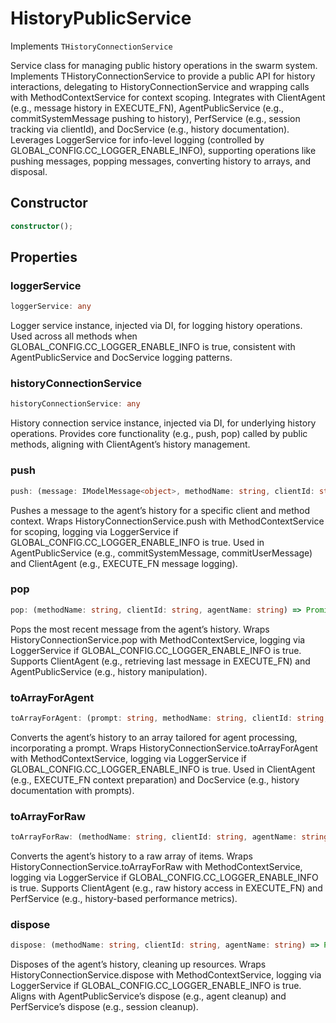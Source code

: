 # HistoryPublicService

Implements `THistoryConnectionService`

Service class for managing public history operations in the swarm system.
Implements THistoryConnectionService to provide a public API for history interactions, delegating to HistoryConnectionService and wrapping calls with MethodContextService for context scoping.
Integrates with ClientAgent (e.g., message history in EXECUTE_FN), AgentPublicService (e.g., commitSystemMessage pushing to history), PerfService (e.g., session tracking via clientId), and DocService (e.g., history documentation).
Leverages LoggerService for info-level logging (controlled by GLOBAL_CONFIG.CC_LOGGER_ENABLE_INFO), supporting operations like pushing messages, popping messages, converting history to arrays, and disposal.

## Constructor

```ts
constructor();
```

## Properties

### loggerService

```ts
loggerService: any
```

Logger service instance, injected via DI, for logging history operations.
Used across all methods when GLOBAL_CONFIG.CC_LOGGER_ENABLE_INFO is true, consistent with AgentPublicService and DocService logging patterns.

### historyConnectionService

```ts
historyConnectionService: any
```

History connection service instance, injected via DI, for underlying history operations.
Provides core functionality (e.g., push, pop) called by public methods, aligning with ClientAgent’s history management.

### push

```ts
push: (message: IModelMessage<object>, methodName: string, clientId: string, agentName: string) => Promise<void>
```

Pushes a message to the agent’s history for a specific client and method context.
Wraps HistoryConnectionService.push with MethodContextService for scoping, logging via LoggerService if GLOBAL_CONFIG.CC_LOGGER_ENABLE_INFO is true.
Used in AgentPublicService (e.g., commitSystemMessage, commitUserMessage) and ClientAgent (e.g., EXECUTE_FN message logging).

### pop

```ts
pop: (methodName: string, clientId: string, agentName: string) => Promise<IModelMessage<object>>
```

Pops the most recent message from the agent’s history.
Wraps HistoryConnectionService.pop with MethodContextService, logging via LoggerService if GLOBAL_CONFIG.CC_LOGGER_ENABLE_INFO is true.
Supports ClientAgent (e.g., retrieving last message in EXECUTE_FN) and AgentPublicService (e.g., history manipulation).

### toArrayForAgent

```ts
toArrayForAgent: (prompt: string, methodName: string, clientId: string, agentName: string) => Promise<IModelMessage<object>[]>
```

Converts the agent’s history to an array tailored for agent processing, incorporating a prompt.
Wraps HistoryConnectionService.toArrayForAgent with MethodContextService, logging via LoggerService if GLOBAL_CONFIG.CC_LOGGER_ENABLE_INFO is true.
Used in ClientAgent (e.g., EXECUTE_FN context preparation) and DocService (e.g., history documentation with prompts).

### toArrayForRaw

```ts
toArrayForRaw: (methodName: string, clientId: string, agentName: string) => Promise<IModelMessage<object>[]>
```

Converts the agent’s history to a raw array of items.
Wraps HistoryConnectionService.toArrayForRaw with MethodContextService, logging via LoggerService if GLOBAL_CONFIG.CC_LOGGER_ENABLE_INFO is true.
Supports ClientAgent (e.g., raw history access in EXECUTE_FN) and PerfService (e.g., history-based performance metrics).

### dispose

```ts
dispose: (methodName: string, clientId: string, agentName: string) => Promise<void>
```

Disposes of the agent’s history, cleaning up resources.
Wraps HistoryConnectionService.dispose with MethodContextService, logging via LoggerService if GLOBAL_CONFIG.CC_LOGGER_ENABLE_INFO is true.
Aligns with AgentPublicService’s dispose (e.g., agent cleanup) and PerfService’s dispose (e.g., session cleanup).

